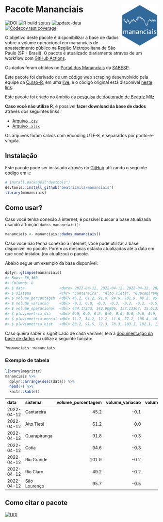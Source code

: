 
<!-- README.md is generated from README.Rmd. Please edit that file -->

# Pacote Mananciais <img src="man/figures/hexlogo.png" align="right" width = "120px"/>

<!-- badges: start -->

[![DOI](https://zenodo.org/badge/DOI/10.5281/zenodo.4733056.svg)](https://doi.org/10.5281/zenodo.4733056)
[![R build
status](https://github.com/beatrizmilz/mananciais/workflows/R-CMD-check/badge.svg)](https://github.com/beatrizmilz/mananciais/actions)
[![update-data](https://github.com/beatrizmilz/mananciais/actions/workflows/2-update_data.yaml/badge.svg)](https://github.com/beatrizmilz/mananciais/actions/workflows/2-update_data.yaml)
[![Codecov test
coverage](https://codecov.io/gh/beatrizmilz/mananciais/branch/master/graph/badge.svg)](https://codecov.io/gh/beatrizmilz/mananciais?branch=master)
<!-- badges: end -->

O objetivo deste pacote é disponibilizar a base de dados sobre o volume
operacional em mananciais de abastecimento público na Região
Metropolitana de São Paulo (SP - Brasil). O pacote é atualizado
diariamente através de um workflow com [GitHub
Actions](https://github.com/beatrizmilz/mananciais/actions).

Os dados foram obtidos no [Portal dos
Mananciais](http://mananciais.sabesp.com.br/Situacao) da
[SABESP](http://site.sabesp.com.br/site/Default.aspx).

Este pacote foi derivado de um código web scraping desenvolvido pela
equipe da [Curso-R](https://www.curso-r.com/), em uma
[live](https://youtu.be/jvZIxrMmOcQ), e o código original está
disponível [neste
link](https://github.com/curso-r/lives/blob/master/drafts/20200730_scraper_sabesp.R).

Este pacote foi criado no âmbito da [pesquisa de doutorado de Beatriz
Milz](https://beatrizmilz.github.io/tese/).

**Caso você não utilize R**, é possível **fazer download da base de
dados** através dos seguintes links:

  - [Arquivo
    `.csv`](https://github.com/beatrizmilz/mananciais/raw/master/inst/extdata/mananciais.csv)
  - [Arquivo
    `.xlsx`](https://github.com/beatrizmilz/mananciais/blob/master/inst/extdata/mananciais.xlsx?raw=true)

Os arquivos foram salvos com encoding UTF-8, e separados por
ponto-e-vírgula.

## Instalação

Este pacote pode ser instalado através do [GitHub](https://github.com/)
utilizando o seguinte código em `R`:

``` r
# install.packages("devtools")
devtools::install_github("beatrizmilz/mananciais")
library(mananciais)
```

## Como usar?

Caso você tenha conexão à internet, é possível buscar a base atualizada
usando a função `dados_mananciais()`:

``` r
mananciais <- mananciais::dados_mananciais() 
```

Caso você não tenha conexão à internet, você pode utilizar a base
disponível no pacote. Porém as mesmas estarão atualizadas até a data em
que você instalou (ou atualizou) o pacote.

Abaixo segue um exemplo da base disponível:

``` r
dplyr::glimpse(mananciais)
#> Rows: 50,360
#> Columns: 8
#> $ data                <date> 2022-04-12, 2022-04-12, 2022-04-12, 2022-04-12, 2…
#> $ sistema             <chr> "Cantareira", "Alto Tietê", "Guarapiranga", "Cotia…
#> $ volume_porcentagem  <dbl> 45.2, 61.2, 91.8, 94.6, 101.9, 49.2, 95.7, 45.3, 6…
#> $ volume_variacao     <dbl> -0.1, 0.0, -0.3, -0.3, -0.2, -0.2, -0.5, -0.1, 0.1…
#> $ volume_operacional  <dbl> 444.17243, 342.90806, 157.13367, 15.61315, 114.293…
#> $ pluviometria_dia    <dbl> 0.0, 0.0, 0.2, 0.0, 0.0, 0.0, 0.0, 0.0, 0.0, 0.0, …
#> $ pluviometria_mensal <dbl> 11.7, 34.2, 12.2, 11.6, 27.2, 138.4, 40.2, 11.7, 3…
#> $ pluviometria_hist   <dbl> 83.2, 91.5, 72.3, 78.3, 103.1, 192.1, 110.7, 83.2,…
```

Caso queira saber o significado de cada variável, leia a [documentação
da base de
dados](https://beatrizmilz.github.io/mananciais/reference/mananciais.html)
ou utilize a seguinte função:

``` r
?mananciais::mananciais
```

### Exemplo de tabela

``` r
library(magrittr)
mananciais %>% 
  dplyr::arrange(desc(data)) %>% 
  head(7) %>%
  knitr::kable()
```

| data       | sistema      | volume\_porcentagem | volume\_variacao | volume\_operacional | pluviometria\_dia | pluviometria\_mensal | pluviometria\_hist |
| :--------- | :----------- | ------------------: | ---------------: | ------------------: | ----------------: | -------------------: | -----------------: |
| 2022-04-12 | Cantareira   |                45.2 |            \-0.1 |           444.17243 |               0.0 |                 11.7 |               83.2 |
| 2022-04-12 | Alto Tietê   |                61.2 |              0.0 |           342.90806 |               0.0 |                 34.2 |               91.5 |
| 2022-04-12 | Guarapiranga |                91.8 |            \-0.3 |           157.13367 |               0.2 |                 12.2 |               72.3 |
| 2022-04-12 | Cotia        |                94.6 |            \-0.3 |            15.61315 |               0.0 |                 11.6 |               78.3 |
| 2022-04-12 | Rio Grande   |               101.9 |            \-0.2 |           114.29317 |               0.0 |                 27.2 |              103.1 |
| 2022-04-12 | Rio Claro    |                49.2 |            \-0.2 |             6.72158 |               0.0 |                138.4 |              192.1 |
| 2022-04-12 | São Lourenço |                95.7 |            \-0.5 |            85.00767 |               0.0 |                 40.2 |              110.7 |

## Como citar o pacote

[![DOI](https://zenodo.org/badge/DOI/10.5281/zenodo.4733056.svg)](https://doi.org/10.5281/zenodo.4733056)
